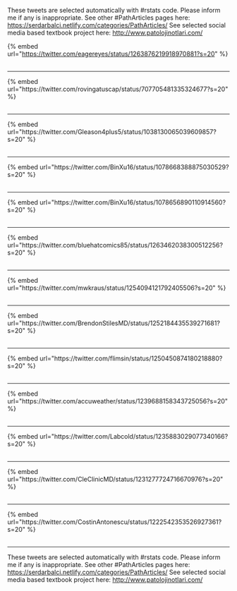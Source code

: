 

These tweets are selected automatically with #rstats code. Please inform me if any is inappropriate.
See other #PathArticles pages here: https://serdarbalci.netlify.com/categories/PathArticles/ 
See selected social media based textbook project here: http://www.patolojinotlari.com/

{% embed url="https://twitter.com/eagereyes/status/1263876219918970881?s=20" %}<br>
<br>
<hr>
{% embed url="https://twitter.com/rovingatuscap/status/707705481335324677?s=20" %}<br>
<br>
<hr>
{% embed url="https://twitter.com/Gleason4plus5/status/1038130065039609857?s=20" %}<br>
<br>
<hr>
{% embed url="https://twitter.com/BinXu16/status/1078668388875030529?s=20" %}<br>
<br>
<hr>
{% embed url="https://twitter.com/BinXu16/status/1078656890110914560?s=20" %}<br>
<br>
<hr>
{% embed url="https://twitter.com/bluehatcomics85/status/1263462038300512256?s=20" %}<br>
<br>
<hr>
{% embed url="https://twitter.com/mwkraus/status/1254094121792405506?s=20" %}<br>
<br>
<hr>
{% embed url="https://twitter.com/BrendonStilesMD/status/1252184435539271681?s=20" %}<br>
<br>
<hr>
{% embed url="https://twitter.com/flimsin/status/1250450874180218880?s=20" %}<br>
<br>
<hr>
{% embed url="https://twitter.com/accuweather/status/1239688158343725056?s=20" %}<br>
<br>
<hr>
{% embed url="https://twitter.com/Labcold/status/1235883029077340166?s=20" %}<br>
<br>
<hr>
{% embed url="https://twitter.com/CleClinicMD/status/1231277724716670976?s=20" %}<br>
<br>
<hr>
{% embed url="https://twitter.com/CostinAntonescu/status/1222542353526927361?s=20" %}<br>
<br>
<hr>


These tweets are selected automatically with #rstats code. Please inform me if any is inappropriate.
See other #PathArticles pages here: https://serdarbalci.netlify.com/categories/PathArticles/ 
See selected social media based textbook project here: http://www.patolojinotlari.com/
